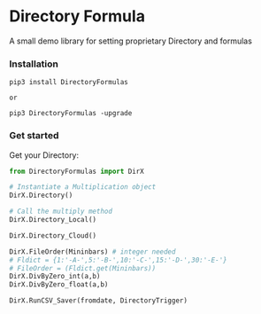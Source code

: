 
# Directory Formula
A small demo library for setting proprietary Directory and formulas

### Installation
```
pip3 install DirectoryFormulas

or 

pip3 DirectoryFormulas -upgrade
```

### Get started
Get your Directory:

```Python
from DirectoryFormulas import DirX

# Instantiate a Multiplication object
DirX.Directory()

# Call the multiply method
DirX.Directory_Local()

DirX.Directory_Cloud()

DirX.FileOrder(Mininbars) # integer needed
# Fldict = {1:'-A-',5:'-B-',10:'-C-',15:'-D-',30:'-E-'}
# FileOrder = (Fldict.get(Mininbars))
DirX.DivByZero_int(a,b)
DirX.DivByZero_float(a,b)

DirX.RunCSV_Saver(fromdate, DirectoryTrigger)
```
